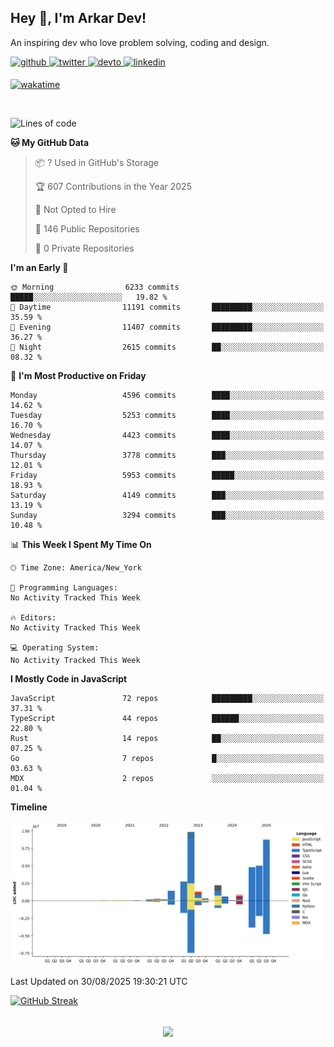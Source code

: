## Hey 👋, I'm Arkar Dev!  

An inspiring dev who love problem solving, coding and design.

<a href="https://github.com/Riley1101" target="_blank">
<img src=https://img.shields.io/badge/github-%2324292e.svg?&style=for-the-badge&logo=github&logoColor=white alt=github style="margin-bottom: 5px;" />
</a>
<a href="https://twitter.com/arkardev" target="_blank">
<img src=https://img.shields.io/badge/twitter-%2300acee.svg?&style=for-the-badge&logo=twitter&logoColor=white alt=twitter style="margin-bottom: 5px;" />
</a>
<a href="https://dev.to/riley1101" target="_blank">
<img src=https://img.shields.io/badge/dev.to-%2308090A.svg?&style=for-the-badge&logo=dev.to&logoColor=white alt=devto style="margin-bottom: 5px;" />
</a>
<a href="https://linkedin.com/in/arkar-kaung-myat" target="_blank">
<img src=https://img.shields.io/badge/linkedin-%231E77B5.svg?&style=for-the-badge&logo=linkedin&logoColor=white alt=linkedin style="margin-bottom: 5px;" />
</a>
  
[![wakatime](https://wakatime.com/badge/user/cf23b6e3-75f8-4c04-b0e3-273191c8d2ec.svg)](https://wakatime.com/@cf23b6e3-75f8-4c04-b0e3-273191c8d2ec)

<br/>

<!--START_SECTION:waka-->
![Lines of code](https://img.shields.io/badge/From%20Hello%20World%20I%27ve%20Written-38.8%20million%20lines%20of%20code-blue)

**🐱 My GitHub Data** 

> 📦 ? Used in GitHub's Storage 
 > 
> 🏆 607 Contributions in the Year 2025
 > 
> 🚫 Not Opted to Hire
 > 
> 📜 146 Public Repositories 
 > 
> 🔑 0 Private Repositories 
 > 
**I'm an Early 🐤** 

```text
🌞 Morning                6233 commits        █████░░░░░░░░░░░░░░░░░░░░   19.82 % 
🌆 Daytime                11191 commits       █████████░░░░░░░░░░░░░░░░   35.59 % 
🌃 Evening                11407 commits       █████████░░░░░░░░░░░░░░░░   36.27 % 
🌙 Night                  2615 commits        ██░░░░░░░░░░░░░░░░░░░░░░░   08.32 % 
```
📅 **I'm Most Productive on Friday** 

```text
Monday                   4596 commits        ████░░░░░░░░░░░░░░░░░░░░░   14.62 % 
Tuesday                  5253 commits        ████░░░░░░░░░░░░░░░░░░░░░   16.70 % 
Wednesday                4423 commits        ████░░░░░░░░░░░░░░░░░░░░░   14.07 % 
Thursday                 3778 commits        ███░░░░░░░░░░░░░░░░░░░░░░   12.01 % 
Friday                   5953 commits        █████░░░░░░░░░░░░░░░░░░░░   18.93 % 
Saturday                 4149 commits        ███░░░░░░░░░░░░░░░░░░░░░░   13.19 % 
Sunday                   3294 commits        ███░░░░░░░░░░░░░░░░░░░░░░   10.48 % 
```


📊 **This Week I Spent My Time On** 

```text
🕑︎ Time Zone: America/New_York

💬 Programming Languages: 
No Activity Tracked This Week

🔥 Editors: 
No Activity Tracked This Week

💻 Operating System: 
No Activity Tracked This Week
```

**I Mostly Code in JavaScript** 

```text
JavaScript               72 repos            █████████░░░░░░░░░░░░░░░░   37.31 % 
TypeScript               44 repos            ██████░░░░░░░░░░░░░░░░░░░   22.80 % 
Rust                     14 repos            ██░░░░░░░░░░░░░░░░░░░░░░░   07.25 % 
Go                       7 repos             █░░░░░░░░░░░░░░░░░░░░░░░░   03.63 % 
MDX                      2 repos             ░░░░░░░░░░░░░░░░░░░░░░░░░   01.04 % 
```



**Timeline**

![Lines of Code chart](https://raw.githubusercontent.com/Riley1101/Riley1101/main/assets/bar_graph.png)


 Last Updated on 30/08/2025 19:30:21 UTC
<!--END_SECTION:waka-->

[![GitHub Streak](https://streak-stats.demolab.com?user=Riley1101)](https://git.io/streak-stats)
  
<br/>  
<div align="center">
<img src="https://komarev.com/ghpvc/?username=Riley1101&&style=flat-square" align="center" />
</div>  

